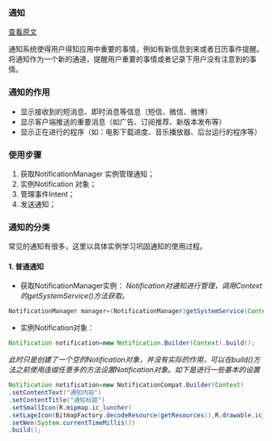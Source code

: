 ### 通知
[查看原文](https://blog.csdn.net/yxncl/article/details/72801230)

通知系统使得用户得知应用中重要的事情，例如有新信息到来或者日历事件提醒。将通知作为一个新的通道，提醒用户重要的事情或者记录下用户没有注意到的事情。
### 通知的作用
* 显示接收到的短消息、即时消息等信息（短信、微信、微博）
* 显示客户端推送的重要消息（如广告、订阅推荐、新版本发布等）
* 显示正在进行的程序（如：电影下载进度、音乐播放器、后台运行的程序等）

### 使用步骤
1. 获取NotificationManager 实例管理通知；
2. 实例Notification 对象；
3. 管理事件Intent；
4. 发送通知；

### 通知的分类
常见的通知有很多，这里以具体实例学习巩固通知的使用过程。
#### 1. 普通通知
* 获取NotificationManager实例：
_Notification对通知进行管理，调用Context的getSystemService()方法获取。_
```java
NotificationManager manager=(NotificationManager)getSystemService(Context.NOTIFICATION_SERVICE);
```
* 实例Notification对象：
```java
Notification notification=new Notification.Builder(Context).build();
```
_此时只是创建了一个空的Notification对象，并没有实际的作用，可以在build()方法之前使用连缀任意多的方法设置Notification对象。如下是进行一些基本的设置_
````java
Notification notification=new NotificationCompat.Builder(Context)
.setContentText("通知内容")
.setContentTitle("通知标题")
.setSmallIcon(R.mipmap.ic_luncher)
.setLageIcon(BitmapFactory.decodeResource(getResources(),R.drawable.ic_luncher))
.setWen(System.currentTimeMillis())
.build();
````




